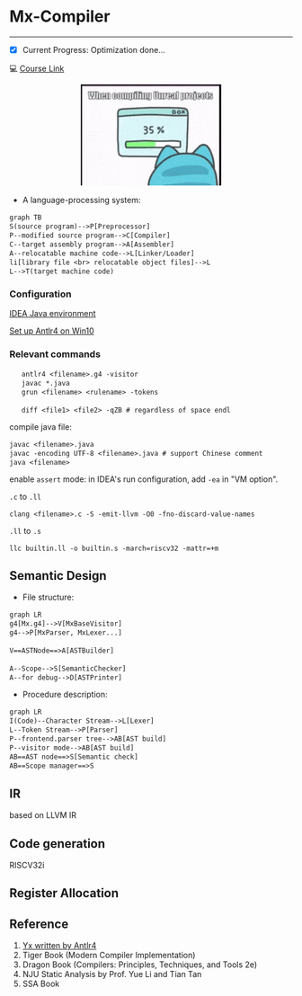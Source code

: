 # Mx-Compiler
---

- [x] Current Progress: Optimization done...

:computer: [Course Link](https://github.com/ACMClassCourses/Compiler-Design-Implementation)

<div align=center> <img src="doc/static/200w.gif", width="250"> </div> 

- A language-processing system:

```mermaid
graph TB
S(source program)-->P[Preprocessor]
P--modified source program-->C[Compiler]
C--target assembly program-->A[Assembler]
A--relocatable machine code-->L[Linker/Loader]
li[library file <br> relocatable object files]-->L
L-->T(target machine code)
```

### Configuration

[IDEA Java environment](https://blog.csdn.net/brytlevson/article/details/106461319?spm=1001.2014.3001.5506)

[Set up Antlr4 on Win10](https://github.com/antlr/antlr4/blob/master/doc/getting-started.md)

### Relevant commands

```
   antlr4 <filename>.g4 -visitor
   javac *.java
   grun <filename> <rulename> -tokens
   
   diff <file1> <file2> -qZB # regardless of space endl
```

compile java file:

```
javac <filename>.java 
javac -encoding UTF-8 <filename>.java # support Chinese comment 
java <filename>
```
enable `assert`  mode:  in IDEA's run configuration, add `-ea` in "VM option".



`.c` to `.ll`

```
clang <filename>.c -S -emit-llvm -O0 -fno-discard-value-names
```

`.ll` to `.s`

```
llc builtin.ll -o builtin.s -march=riscv32 -mattr=+m
```




## Semantic Design

- File structure:

```mermaid
graph LR
g4[Mx.g4]-->V[MxBaseVisitor]
g4-->P[MxParser, MxLexer...]

V==ASTNode==>A[ASTBuilder]

A--Scope-->S[SemanticChecker]
A--for debug-->D[ASTPrinter]
```

- Procedure description:

```mermaid
graph LR
I(Code)--Character Stream-->L[Lexer]
L--Token Stream-->P[Parser]
P--frontend.parser tree-->AB[AST build]
P--visitor mode-->AB[AST build]
AB==AST node==>S[Semantic check]
AB==Scope manager==>S
```
## IR

based on LLVM IR

## Code generation

RISCV32i

## Register Allocation



## Reference

1. [Yx written by Antlr4](https://github.com/ZYHowell/Yx/tree/1c1a74e8e636cf64d2e6f73975cfb2cf50f69cca)
2. Tiger Book (Modern Compiler Implementation)
3. Dragon Book (Compilers: Principles, Techniques, and Tools 2e)
4. NJU Static Analysis by Prof. Yue Li and Tian Tan
3. SSA Book
